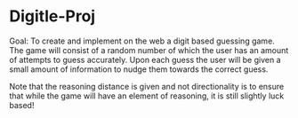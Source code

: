 # Digitle-Proj
Goal: To create and implement on the web a digit based guessing game. The game will consist of a random number of which the user has an amount of attempts to guess accurately. Upon each guess the user will be given a small amount of information to nudge them towards the correct guess. 




Note that the reasoning distance is given and not directionality is to ensure that while the game will have an element of reasoning, it is still slightly luck based!

